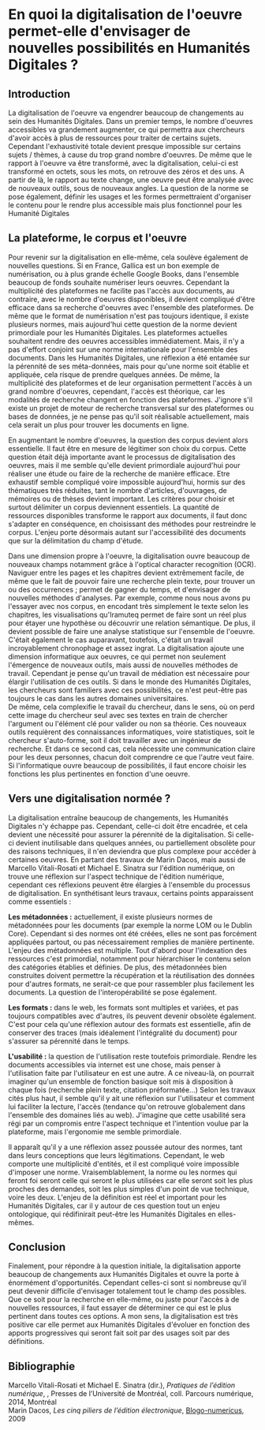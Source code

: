 # En quoi la digitalisation de l'oeuvre permet-elle d'envisager de nouvelles possibilités en Humanités Digitales ?  
  
## Introduction
  
La digitalisation de l'oeuvre va engendrer beaucoup de changements au sein des Humanités Digitales. Dans un premier temps, le nombre d'oeuvres accessibles va grandement augmenter, ce qui permettra aux chercheurs d'avoir accès à plus de ressources pour traiter de certains sujets. Cependant l'exhaustivité totale devient presque impossible sur certains sujets / thèmes, à cause du trop grand nombre d'oeuvres. De même que le rapport à l'oeuvre va être transformé, avec la digitalisation, celui-ci est transformé en octets, sous les mots, on retrouve des zéros et des uns. A partir de là, le rapport au texte change, une oeuvre peut être analysée avec de nouveaux outils, sous de nouveaux angles. La question de la norme se pose également, définir les usages et les formes permettraient d'organiser le contenu pour le rendre plus accessible mais plus fonctionnel pour les Humanité Digitales

## La plateforme, le corpus et l'oeuvre

Pour revenir sur la digitalisation en elle-même, cela soulève également de nouvelles questions. Si en France, Gallica est un bon exemple de numérisation, ou à plus grande échelle Google Books, dans l'ensemble beaucoup de fonds souhaite numériser leurs oeuvres. Cependant la multiplicité des plateformes ne facilite pas l'accès aux documents, au contraire, avec le nombre d'oeuvres disponibles, il devient compliqué d'être efficace dans sa recherche d'oeuvres avec l'ensemble des plateformes. De même que le format de numérisation n'est pas toujours identique, il existe plusieurs normes, mais aujourd'hui cette question de la norme devient primordiale pour les Humanités Digitales. Les plateformes actuelles souhaitent rendre des oeuvres accessibles immédiatement. Mais, il n'y a pas d'effort conjoint sur une norme internationale pour l'ensemble des documents. Dans les Humanités Digitales, une réflexion a été entamée sur la pérennité de ses méta-données, mais pour qu'une norme soit établie et appliquée, cela risque de prendre quelques années. De même, la multiplicité des plateformes et de leur organisation permettent l'accès à un grand nombre d'oeuvres, cependant, l'accès est théorique, car les modalités de recherche changent en fonction des plateformes. J'ignore s'il existe un projet de moteur de recherche transversal sur des plateformes ou bases de données, je ne pense pas qu'il soit réalisable actuellement, mais cela serait un plus pour trouver les documents en ligne.

En augmentant le nombre d'oeuvres, la question des corpus devient alors essentielle. Il faut être en mesure de légitimer son choix du corpus. Cette question était déjà importante avant le processus de digitalisation des oeuvres, mais il me semble qu'elle devient primordiale aujourd'hui pour réaliser une étude ou faire de la recherche de manière efficace. Etre exhaustif semble compliqué voire impossible aujourd'hui, hormis sur des thématiques très réduites, tant le nombre d'articles, d'ouvrages, de mémoires ou de thèses devient important. Les critères pour choisir et surtout délimiter un corpus deviennent essentiels. La quantité de ressources disponibles transforme le rapport aux documents, il faut donc s'adapter en conséquence, en choisissant des méthodes pour restreindre le corpus. L'enjeu porte désormais autant sur l'accessibilité des documents que sur la délimitation du champ d'étude.

Dans une dimension propre à l'oeuvre, la digitalisation ouvre beaucoup de nouveaux champs notamment grâce à l'optical character recognition (OCR). Naviguer entre les pages et les chapitres devient extrêmement facile, de même que le fait de pouvoir faire une recherche plein texte, pour trouver un ou des occurrences ; permet de gagner du temps, et d'envisager de nouvelles méthodes d'analyses. Par exemple, comme nous nous avons pu l'essayer avec nos corpus, en encodant très simplement le texte selon les chapitres, les visualisations qu'Iramuteq permet de faire sont un réel plus pour étayer une hypothèse ou découvrir une relation sémantique. De plus, il devient possible de faire une analyse statistique sur l'ensemble de l'oeuvre. C'était également le cas auparavant, toutefois, c'était un travail incroyablement chronophage et assez ingrat. La digitalisation ajoute une dimension informatique aux oeuvres, ce qui permet non seulement l'émergence de nouveaux outils, mais aussi de nouvelles méthodes de travail. Cependant je pense qu'un travail de médiation est nécessaire pour élargir l'utilisation de ces outils. Si dans le monde des Humanités Digitales, les chercheurs sont familiers avec ces possibilités, ce n'est peut-être pas toujours le cas dans les autres domaines universitaires.  
De même, cela complexifie le travail du chercheur, dans le sens, où on perd cette image du chercheur seul avec ses textes en train de chercher l'argument ou l'élément clé pour valider ou non sa théorie. Ces nouveaux outils requièrent des connaissances informatiques, voire statistiques, soit le chercheur s'auto-forme, soit il doit travailler avec un ingénieur de recherche. Et dans ce second cas, cela nécessite une communication claire pour les deux personnes, chacun doit comprendre ce que l'autre veut faire. Si l'informatique ouvre beaucoup de possibilités, il faut encore choisir les fonctions les plus pertinentes en fonction d'une oeuvre.

## Vers une digitalisation normée ?

La digitalisation entraîne beaucoup de changements, les Humanités Digitales n'y échappe pas. Cependant, celle-ci doit être encadrée, et cela devient une nécessité pour assurer la pérennité de la digitalisation. Si celle-ci devient inutilisable dans quelques années, ou partiellement obsolète pour des raisons techniques, il n'en deviendra que plus complexe pour accéder à certaines oeuvres. En partant des travaux de Marin Dacos, mais aussi de Marcello Vitali-Rosati et Michael E. Sinatra sur l'édition numérique, on trouve une réflexion sur l'aspect technique de l'édition numérique, cependant ces réflexions peuvent être élargies à l'ensemble du processus de digitalisation. En synthétisant leurs travaux, certains points apparaissent comme essentiels :

**Les métadonnées :** actuellement, il existe plusieurs normes de métadonnées pour les documents (par exemple la norme LOM ou le Dublin Core). Cependant si des normes ont été créées, elles ne sont pas forcément appliquées partout, ou pas nécessairement remplies de manière pertinente. L'enjeu des métadonnées est multiple. Tout d'abord pour l'indexation des ressources c'est primordial, notamment pour hiérarchiser le contenu selon des catégories établies et définies. De plus, des métadonnées bien construites doivent permettre la récupération et la réutilisation des données pour d'autres formats, ne serait-ce que pour rassembler plus facilement les documents. La question de l'interopérabilité se pose également.

**Les formats :**  dans le web, les formats sont multiples et variées, et pas toujours compatibles avec d'autres, ils peuvent devenir obsolète également. C'est pour cela qu'une réflexion autour des formats est essentielle, afin de conserver des traces (mais idéalement l'intégralité du document) pour s'assurer sa pérennité dans le temps.

**L'usabilité :** la question de l'utilisation reste toutefois primordiale. Rendre les documents accessibles via internet est une chose, mais penser à l'utilisation faite par l'utilisateur en est une autre. A ce niveau-là, on pourrait imaginer qu'un ensemble de fonction basique soit mis à disposition à chaque fois (recherche plein texte, citation préformatée...) Selon les travaux cités plus haut, il semble qu'il y ait une réflexion sur l'utilisateur et comment lui faciliter la lecture, l'accès (tendance qu'on retrouve globalement dans l'ensemble des domaines liés au web). J'imagine que cette usabilité sera régi par un compromis entre l'aspect technique et l'intention voulue par la plateforme, mais l'ergonomie me semble primordiale.

Il apparaît qu'il y a une réflexion assez poussée autour des normes, tant dans leurs conceptions que leurs légitimations. Cependant, le web comporte une multiplicité d'entités, et il est compliqué voire impossible d'imposer une norme. Vraisemblablement, la norme ou les normes qui feront foi seront celle qui seront le plus utilisées car elle seront soit les plus proches des demandes, soit les plus simples d'un point de vue technique, voire les deux. L'enjeu de la définition est réel et important pour les Humanités Digitales, car il y autour de ces question tout un enjeu ontologique, qui rédifinirait peut-être les Humanités Digitales en elles-mêmes.  

## Conclusion

Finalement, pour répondre à la question initiale, la digitalisation apporte beaucoup de changements aux Humanités Digitales et ouvre la porte à énormément d'opportunités. Cependant celles-ci sont si nombreuse qu'il peut devenir difficile d'envisager totalement tout le champ des possibles. Que ce soit pour la recherche en elle-même, ou juste pour l'accès à de nouvelles ressources, il faut essayer de déterminer ce qui est le plus pertinent dans toutes ces options. A mon sens, la digitalisation est très positive car elle permet aux Humanités Digitales d'évoluer en fonction des apports progressives qui seront fait soit par des usages soit par des définitions.

## Bibliographie

Marcello Vitali-Rosati et Michael E. Sinatra (dir.), *Pratiques de l’édition numérique*, , Presses de l’Université de Montréal, coll. Parcours numérique, 2014, Montréal  
Marin Dacos, *Les cinq piliers de l’édition électronique*, [Blogo-numericus](https://bn.hypotheses.org/202), 2009

